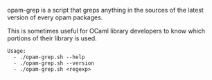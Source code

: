 opam-grep is a script that greps anything in the sources of the latest version of every opam packages.

This is sometimes useful for OCaml library developers to know which portions of their library is used.

```
Usage:
  - ./opam-grep.sh --help
  - ./opam-grep.sh --version
  - ./opam-grep.sh <regexp>
```
